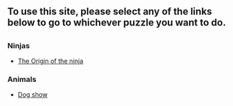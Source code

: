 <h2>To use this site, please select any of the links below to go to whichever puzzle you want to do.<h2>
<h3>Ninjas</h3>
<ul>
    <li><a href="https://csmadlibs.github.io/ninjas-theoriginoftheninja/">The Origin of the ninja</a></li>
</ul>
<h3>Animals</h3>
<ul>
    <li><a href="https://csmadlibs.github.io/animals-dogshow/">Dog show</a></li> 